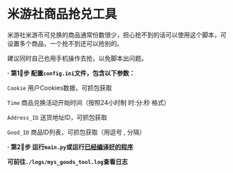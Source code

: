 # 米游社商品抢兑工具

米游社米游币可兑换的商品通常份数很少，担心抢不到的话可以使用这个脚本，可设置多个商品，一个抢不到还可以抢别的。

建议同时自己也用手机操作去抢，以免脚本出问题。

**· 第1⃣️步 配置`config.ini`文件，包含以下参数：**

  `Cookie` 用户Cookies数据，可抓包获取
  
  `Time` 商品兑换活动开始时间（按照24小时制 时:分:秒 格式）
  
  `Address_ID` 送货地址ID，可抓包获取
  
  `Good_ID` 商品ID列表，可抓包获取（用逗号 , 分隔）
  
**· 第2⃣️步 运行`main.py`或运行[已经编译好的程序](https://github.com/Ljzd-PRO/Mys_Goods_Tool/releases)**

**可前往`./logs/mys_goods_tool.log`查看日志**
